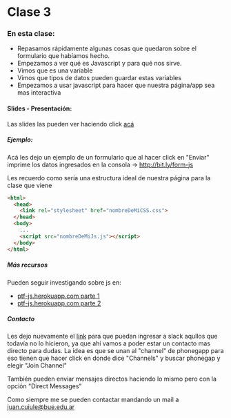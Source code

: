 # Clase 3

### En esta clase:

- Repasamos rápidamente algunas cosas que quedaron sobre el formulario que habíamos hecho.
- Empezamos a ver qué es Javascript y para qué nos sirve.
- Vimos que es una variable
- Vimos que tipos de datos pueden guardar estas variables
- Empezamos a usar javascript para hacer que nuestra página/app sea mas interactiva

#### Slides - Presentación:
Las slides las pueden ver haciendo click [acá](https://ptf-houssay.github.io/taller-mobile/clase-3/slides-tercer-encuentro.html)

##### Ejemplo:
Acá les dejo un ejemplo de un formulario que al hacer click en "Enviar" imprime los datos ingresados en la consola -> http://bit.ly/form-js

Les recuerdo como sería una estructura ideal de nuestra página para la clase que viene

```html
<html>
  <head>
    <link rel="stylesheet" href="nombreDeMiCSS.css">
  </head>
  <body>
    ... 
    <script src="nombreDeMiJs.js"></script>
  </body>
</html>
```

##### Más recursos
Pueden seguir investigando sobre js en:

- [ptf-js.herokuapp.com parte 1](https://ptf-js.herokuapp.com/)
- [ptf-js.herokuapp.com parte 2](https://ptf-js.herokuapp.com/2)

##### Contacto

Les dejo nuevamente el [link](http://bit.ly/slack-ptf-houssay) para que puedan ingresar a slack aqullos que todavía no lo hicieron, ya que ahí vamos a poder estar un contacto mas directo para dudas. La idea es que se unan al "channel" de phonegapp para eso tienen que hacer click en donde dice "Channels" y buscar phonegap y elegir "Join Channel"

También pueden enviar mensajes directos haciendo lo mismo pero con la opción "Direct Messages"

Como siempre me se pueden contactar mandando un mail a juan.cuiule@bue.edu.ar